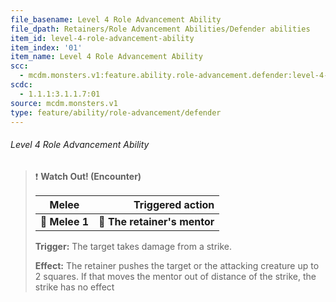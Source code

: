 ```yaml
---
file_basename: Level 4 Role Advancement Ability
file_dpath: Retainers/Role Advancement Abilities/Defender abilities
item_id: level-4-role-advancement-ability
item_index: '01'
item_name: Level 4 Role Advancement Ability
scc:
  - mcdm.monsters.v1:feature.ability.role-advancement.defender:level-4-role-advancement-ability
scdc:
  - 1.1.1:3.1.1.7:01
source: mcdm.monsters.v1
type: feature/ability/role-advancement/defender
---
```


###### Level 4 Role Advancement Ability

<!-- -->
> ❗️ **Watch Out! (Encounter)**
>
> | **Melee**      |         **Triggered action** |
> | -------------- | ---------------------------: |
> | **📏 Melee 1** | **🎯 The retainer's mentor** |
>
> **Trigger:** The target takes damage from a strike.
>
> **Effect:** The retainer pushes the target or the attacking creature up to 2 squares. If that moves the mentor out of distance of the strike, the strike has no effect
